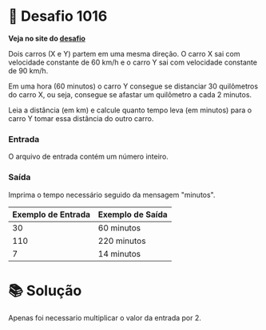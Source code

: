 # 📖 Desafio 1016

**Veja no site do [desafio](https://www.beecrowd.com.br/judge/pt/problems/view/1016)**

Dois carros (X e Y) partem em uma mesma direção. O carro X sai com velocidade constante de 60 km/h e o carro Y sai com velocidade constante de 90 km/h.

Em uma hora (60 minutos) o carro Y consegue se distanciar 30 quilômetros do carro X, ou seja, consegue se afastar um quilômetro a cada 2 minutos.

Leia a distância (em km) e calcule quanto tempo leva (em minutos) para o carro Y tomar essa distância do outro carro.

### Entrada

O arquivo de entrada contém um número inteiro.

### Saída

Imprima o tempo necessário seguido da mensagem "minutos".

| Exemplo de Entrada | Exemplo de Saída |
| ------------------ | ---------------- |
| 30                 | 60 minutos       |
| 110                | 220 minutos      |
| 7                  | 14 minutos       |

# 📚 Solução

Apenas foi necessario multiplicar o valor da entrada por 2.
